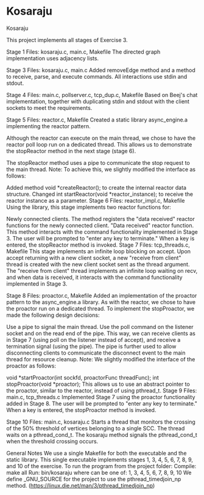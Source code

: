 # Kosaraju

Kosaraju

This project implements all stages of Exercise 3.

Stage 1
Files: kosaraju.c, main.c, Makefile
The directed graph implementation uses adjacency lists.

Stage 3
Files: kosaraju.c, main.c
Added removeEdge method and a method to receive, parse, and execute commands.
All interactions use stdin and stdout.

Stage 4
Files: main.c, pollserver.c, tcp_dup.c, Makefile
Based on Beej's chat implementation, together with duplicating stdin and stdout with the client sockets to meet the requirements.

Stage 5
Files: reactor.c, Makefile
Created a static library async_engine.a implementing the reactor pattern.

Although the reactor can execute on the main thread, we chose to have the reactor poll loop run on a dedicated thread. This allows us to demonstrate the stopReactor method in the next stage (stage 6).

The stopReactor method uses a pipe to communicate the stop request to the main thread.
Note: To achieve this, we slightly modified the interface as follows:

Added method void *createReactor(); to create the internal reactor data structure.
Changed int startReactor(void *reactor_instance); to receive the reactor instance as a parameter.
Stage 6
Files: reactor_impl.c, Makefile
Using the library, this stage implements two reactor functions for:

Newly connected clients. The method registers the "data received" reactor functions for the newly connected client.
"Data received" reactor function. This method interacts with the command functionality implemented in Stage 3.
The user will be prompted to "enter any key to terminate." When a key is entered, the stopReactor method is invoked.
Stage 7
Files: tcp_threads.c, Makefile
This stage implements an infinite loop blocking on accept. Upon accept returning with a new client socket, a new "receive from client" thread is created with the new client socket sent as the thread argument. The "receive from client" thread implements an infinite loop waiting on recv, and when data is received, it interacts with the command functionality implemented in Stage 3.

Stage 8
Files: proactor.c, Makefile
Added an implementation of the proactor pattern to the async_engine.a library.
As with the reactor, we chose to have the proactor run on a dedicated thread. To implement the stopProactor, we made the following design decisions:

Use a pipe to signal the main thread.
Use the poll command on the listener socket and on the read end of the pipe.
This way, we can receive clients as in Stage 7 (using poll on the listener instead of accept), and receive a termination signal (using the pipe). The pipe is further used to allow disconnecting clients to communicate the disconnect event to the main thread for resource cleanup.
Note: We slightly modified the interface of the proactor as follows:

void *startProactor(int sockfd, proactorFunc threadFunc);
int stopProactor(void *proactor);
This allows us to use an abstract pointer to the proactor, similar to the reactor, instead of using pthread_t.
Stage 9
Files: main.c, tcp_threads.c
Implemented Stage 7 using the proactor functionality added in Stage 8. The user will be prompted to "enter any key to terminate." When a key is entered, the stopProactor method is invoked.

Stage 10
Files: main.c, kosaraju.c
Starts a thread that monitors the crossing of the 50% threshold of vertices belonging to a single SCC. The thread waits on a pthread_cond_t. The kosaraju method signals the pthread_cond_t when the threshold crossing occurs.

General Notes
We use a single Makefile for both the executable and the static library.
This single executable implements stages 1, 3, 4, 5, 6, 7, 8, 9, and 10 of the exercise.
To run the program from the project folder:
Compile: make all
Run: bin/kosaraju <stage> where <stage> can be one of: 1, 3, 4, 5, 6, 7, 8, 9, 10
We define _GNU_SOURCE for the project to use the pthread_timedjoin_np method. (https://linux.die.net/man/3/pthread_timedjoin_np)